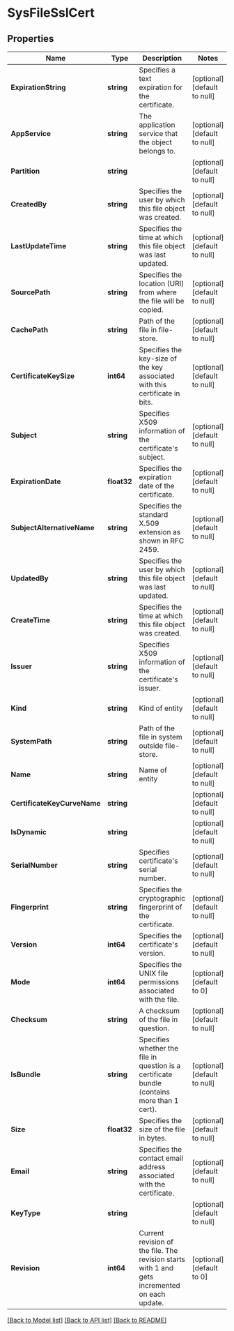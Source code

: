 # SysFileSslCert

## Properties
Name | Type | Description | Notes
------------ | ------------- | ------------- | -------------
**ExpirationString** | **string** | Specifies a text expiration for the certificate. | [optional] [default to null]
**AppService** | **string** | The application service that the object belongs to. | [optional] [default to null]
**Partition** | **string** |  | [optional] [default to null]
**CreatedBy** | **string** | Specifies the user by which this file object was created. | [optional] [default to null]
**LastUpdateTime** | **string** | Specifies the time at which this file object was last updated. | [optional] [default to null]
**SourcePath** | **string** | Specifies the location (URI) from where the file will be copied. | [optional] [default to null]
**CachePath** | **string** | Path of the file in file-store. | [optional] [default to null]
**CertificateKeySize** | **int64** | Specifies the key-size of the key associated with this certificate in bits. | [optional] [default to null]
**Subject** | **string** | Specifies X509 information of the certificate&#39;s subject. | [optional] [default to null]
**ExpirationDate** | **float32** | Specifies the expiration date of the certificate. | [optional] [default to null]
**SubjectAlternativeName** | **string** | Specifies the standard X.509 extension as shown in RFC 2459. | [optional] [default to null]
**UpdatedBy** | **string** | Specifies the user by which this file object was last updated. | [optional] [default to null]
**CreateTime** | **string** | Specifies the time at which this file object was created. | [optional] [default to null]
**Issuer** | **string** | Specifies X509 information of the certificate&#39;s issuer. | [optional] [default to null]
**Kind** | **string** | Kind of entity | [optional] [default to null]
**SystemPath** | **string** | Path of the file in system outside file-store. | [optional] [default to null]
**Name** | **string** | Name of entity | [optional] [default to null]
**CertificateKeyCurveName** | **string** |  | [optional] [default to null]
**IsDynamic** | **string** |  | [optional] [default to null]
**SerialNumber** | **string** | Specifies certificate&#39;s serial number. | [optional] [default to null]
**Fingerprint** | **string** | Specifies the cryptographic fingerprint of the certificate. | [optional] [default to null]
**Version** | **int64** | Specifies the certificate&#39;s version. | [optional] [default to null]
**Mode** | **int64** | Specifies the UNIX file permissions associated with the file. | [optional] [default to 0]
**Checksum** | **string** | A checksum of the file in question. | [optional] [default to null]
**IsBundle** | **string** | Specifies whether the file in question is a certificate bundle (contains more than 1 cert). | [optional] [default to null]
**Size** | **float32** | Specifies the size of the file in bytes. | [optional] [default to null]
**Email** | **string** | Specifies the contact email address associated with the certificate. | [optional] [default to null]
**KeyType** | **string** |  | [optional] [default to null]
**Revision** | **int64** | Current revision of the file. The revision starts with 1 and gets incremented on each update. | [optional] [default to 0]

[[Back to Model list]](../README.md#documentation-for-models) [[Back to API list]](../README.md#documentation-for-api-endpoints) [[Back to README]](../README.md)


